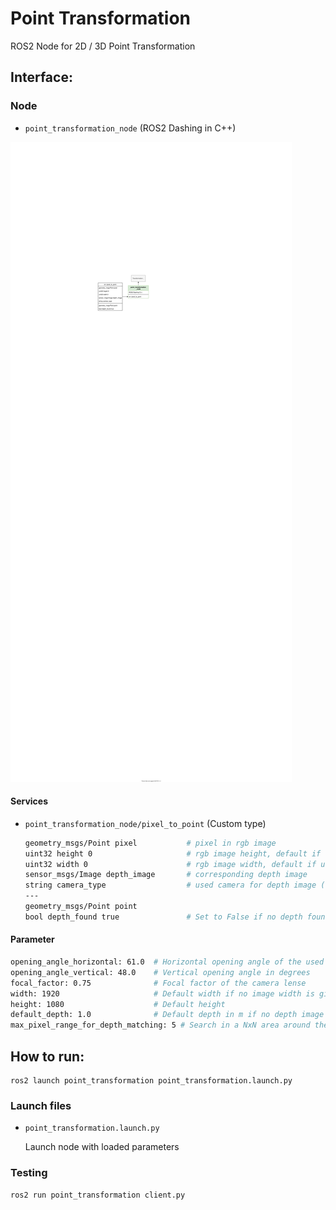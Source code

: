 # Point Transformation

ROS2 Node for 2D / 3D Point Transformation

## Interface:

### Node

- `point_transformation_node` (ROS2 Dashing in C++)

![point_transformation_node](docs/point_transformation_node.svg)

#### Services

- `point_transformation_node/pixel_to_point` (Custom type)

    ```bash
    geometry_msgs/Point pixel           # pixel in rgb image
    uint32 height 0                     # rgb image height, default if unassigned = 0
    uint32 width 0                      # rgb image width, default if unassigned = 0
    sensor_msgs/Image depth_image       # corresponding depth image
    string camera_type                  # used camera for depth image ("roboception" or "realsense")
    ---
    geometry_msgs/Point point
    bool depth_found true               # Set to False if no depth found in pixel range
    ```

#### Parameter

```bash
opening_angle_horizontal: 61.0  # Horizontal opening angle of the used Camera (Roboception) in degrees
opening_angle_vertical: 48.0    # Vertical opening angle in degrees
focal_factor: 0.75              # Focal factor of the camera lense
width: 1920                     # Default width if no image width is given to the service
height: 1080                    # Default height
default_depth: 1.0              # Default depth in m if no depth image is given
max_pixel_range_for_depth_matching: 5 # Search in a NxN area around the correct pixel if it is nan
```

## How to run:
    ros2 launch point_transformation point_transformation.launch.py

### Launch files

- `point_transformation.launch.py`

    Launch node with loaded parameters


### Testing

    ros2 run point_transformation client.py